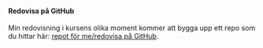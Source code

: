 #### Redovisa på GitHub

Min redovisning i kursens olika moment kommer att bygga upp ett repo som du hittar här: [repot för me/redovisa på GitHub](https://github.com/Gothol/oophp).
